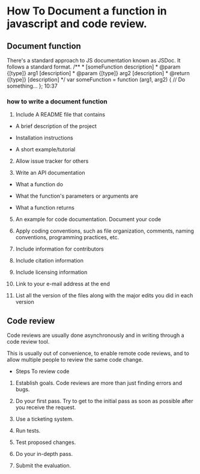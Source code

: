 # How To Document a function in javascript and code review.
 ## Document function

There's a standard approach to JS documentation known as JSDoc. It follows a standard format. /** * [someFunction description] * @param {[type]} arg1 [description] * @param {[type]} arg2 [description] * @return {[type]} [description] */ var someFunction = function (arg1, arg2) { // Do something... };
10:37
### how to write a document function 

1. Include A README file that contains
   
* A brief description of the project

* Installation instructions
  
* A short example/tutorial

2. Allow issue tracker for others

3. Write an API documentation

* What a function do

* What the function's parameters or arguments are

* What a function returns

5. An example for code documentation.
Document your code

6. Apply coding conventions, such as file organization, comments, naming conventions, programming practices, etc.

7. Include information for contributors
 
8. Include citation information
 
9. Include licensing information
 
10. Link to your e-mail address at the end
    
11. List all the version of the files   along with the major edits you did in each version
    
## Code review 

Code reviews are usually done asynchronously and in writing through a code review tool.

 This is usually out of convenience, to enable remote code reviews, and to allow multiple people to review the same code change.

 * Steps To review code
  
1. Establish goals. Code reviews are more than just finding errors and bugs. 
2. Do your first pass. Try to get to the initial pass as soon as possible after you receive the request.

3. Use a ticketing system. 

4. Run tests.

5. Test proposed changes.
   
6. Do your in-depth pass.

7. Submit the evaluation.









